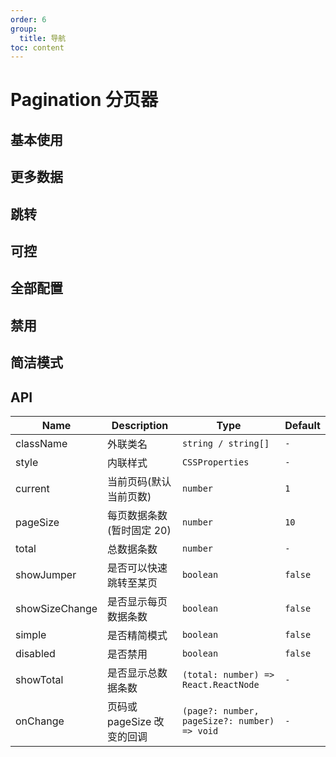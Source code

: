 ```yaml
---
order: 6
group:
  title: 导航
toc: content
---
```


# Pagination 分页器

<!-- ## ref 测试

<code src='./demos/ref.tsx'></code> -->

## 基本使用

<code src='./demos/basic.tsx'></code>

## 更多数据

<code src='./demos/more.tsx'></code>

## 跳转

<code src='./demos/goto.tsx'></code>

## 可控

<code src='./demos/control.tsx'></code>

## 全部配置

<code src='./demos/all.tsx'></code>

## 禁用

<code src='./demos/disabled.tsx'></code>

## 简洁模式

<code src='./demos/simple.tsx'></code>

## API

| Name           | Description                | Type                                         | Default |
| -------------- | -------------------------- | -------------------------------------------- | ------- |
| className      | 外联类名                   | `string / string[]`                          | `-`     |
| style          | 内联样式                   | `CSSProperties `                             | `-`     |
| current        | 当前页码(默认当前页数)     | `number`                                     | `1`     |
| pageSize       | 每页数据条数(暂时固定 20)  | `number`                                     | `10`    |
| total          | 总数据条数                 | `number `                                    | `-`     |
| showJumper     | 是否可以快速跳转至某页     | `boolean`                                    | `false` |
| showSizeChange | 是否显示每页数据条数       | `boolean`                                    | `false` |
| simple         | 是否精简模式               | `boolean`                                    | `false` |
| disabled       | 是否禁用                   | `boolean`                                    | `false` |
| showTotal      | 是否显示总数据条数         | `(total: number) => React.ReactNode `        | `-`     |
| onChange       | 页码或 pageSize 改变的回调 | `(page?: number, pageSize?: number) => void` | `-`     |
